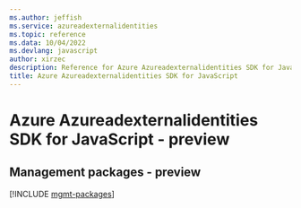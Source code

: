 ```yaml
---
ms.author: jeffish
ms.service: azureadexternalidentities
ms.topic: reference
ms.data: 10/04/2022
ms.devlang: javascript
author: xirzec
description: Reference for Azure Azureadexternalidentities SDK for JavaScript
title: Azure Azureadexternalidentities SDK for JavaScript
---
```

# Azure Azureadexternalidentities SDK for JavaScript - preview

## Management packages - preview
[!INCLUDE [mgmt-packages](azureadexternalidentities-mgmt-index.md)]
